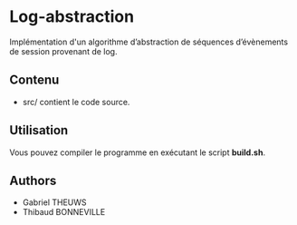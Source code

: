 # Log-abstraction

Implémentation d'un algorithme d’abstraction de séquences d’évènements de session provenant de log.

## Contenu

* src/ contient le code source.

## Utilisation

Vous pouvez compiler le programme en exécutant le script **build.sh**.

## Authors

* Gabriel THEUWS
* Thibaud BONNEVILLE
